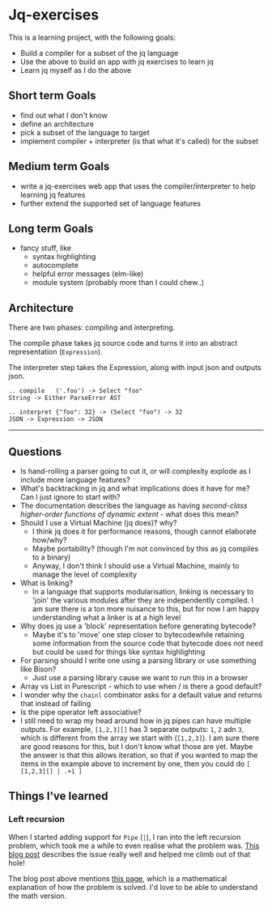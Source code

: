 # Jq-exercises

This is a learning project, with the following goals:

- Build a compiler for a subset of the jq language
- Use the above to build an app with jq exercises to learn jq
- Learn jq myself as I do the above

## Short term Goals

- find out what I don't know
- define an architecture
- pick a subset of the language to target
- implement compiler + interpreter (is that what it's called) for the subset

## Medium term Goals

- write a jq-exercises web app that uses the compiler/interpreter to help learning jq features
- further extend the supported set of language features

## Long term Goals

- fancy stuff, like
  - syntax highlighting
  - autocomplete
  - helpful error messages (elm-like)
  - module system (probably more than I could chew..)
    
## Architecture

There are two phases: compiling and interpreting.

The compile phase takes jq source code and turns it into an abstract representation (`Expression`).

The interpreter step takes the Expression, along with input json and outputs json.

```
.. compile   ('.foo') -> Select "foo"
String -> Either ParseError AST

.. interpret {"foo": 32} -> (Select "foo") -> 32
JSON -> Expression -> JSON
```

---
## Questions

- Is hand-rolling a parser going to cut it, or will complexity explode as I include more language features?
- What's backtracking in jq and what implications does it have for me? Can I just ignore to start with?
- The documentation describes the language as having _second-class higher-order functions of dynamic extent_ - what does
  this mean?
- Should I use a Virtual Machine (jq does)? why?
  - I think jq does it for performance reasons, though cannot elaborate how/why?
  - Maybe portability? (though I'm not convinced by this as jq compiles to a binary)
  - Anyway, I don't think I should use a Virtual Machine, mainly to manage the level of complexity
- What is linking?
  - In a language that supports modularisation, linking is necessary to 'join' the various modules after they are independently
  compiled. I am sure there is a ton more nuisance to this, but for now I am happy understanding what a linker is at a high level
- Why does jq use a 'block' representation before generating bytecode?
  - Maybe it's to 'move' one step closer to bytecodewhile retaining some information from the source code that bytecode does
  not need but could be used for things like syntax highlighting
- For parsing should I write one using a parsing library or use something like Bison?
  - Just use a parsing library cause we want to run this in a browser
- Array vs List in Purescript - which to use when / is there a good default?
- I wonder why the `chainl` combinator asks for a default value and returns that instead of failing
- Is the pipe operator left associative?
- I still need to wrap my head around how in jq pipes can have multiple outputs. For example, `[1,2,3][]` has 3 separate
  outputs: `1`, `2` adn `3`, which is different from the array we start with (`[1,2,3]`). I am sure there are good reasons
  for this, but I don't know what those are yet.
  Maybe the answer is that this allows iteration, so that if you wanted to map the items in the example above to increment
  by one, then you could do `[ [1,2,3][] | .+1 ]`

##  Things I've learned

### Left recursion
When I started adding support for `Pipe` (`|`), I ran into the left recursion problem, which took me a while to even
realise what the problem was. [This blog post](https://github.com/glebec/left-recursion) describes the issue really well
and helped me climb out of that hole!

The blog post above mentions [this page](https://www.csd.uwo.ca/~mmorenom/CS447/Lectures/Syntax.html/node8.html), which
is a mathematical explanation of how the problem is solved. I'd love to be able to understand the math version.
